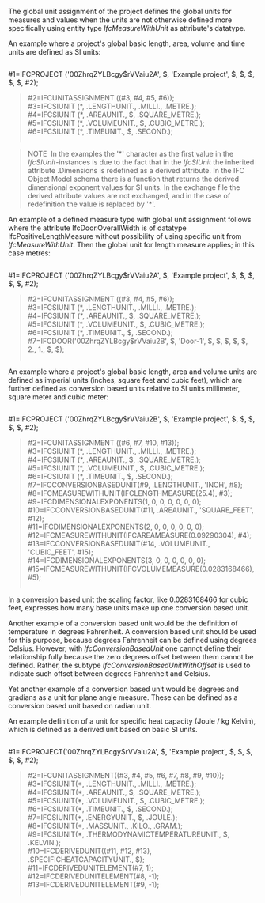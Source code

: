 ﻿The global unit assignment of the project defines the global units for measures and values when the units are not otherwise defined more specifically using entity type _IfcMeasureWithUnit_ as attribute's datatype.

An example where a project's global basic length, area, volume and time units are defined as SI units:

> 
> ```
> 
#1=IFCPROJECT ('00ZhrqZYLBcgy$rVVaiu2A', $, 'Example project', $, $, $, $, $, #2);  
> #2=IFCUNITASSIGNMENT ((#3, #4, #5, #6));  
> #3=IFCSIUNIT (\*, .LENGTHUNIT., .MILLI., .METRE.);  
> #4=IFCSIUNIT (\*, .AREAUNIT., $, .SQUARE_METRE.);  
> #5=IFCSIUNIT (\*, .VOLUMEUNIT., $, .CUBIC_METRE.);  
> #6=IFCSIUNIT (\*, .TIMEUNIT., $, .SECOND.);  
> 
> ```


> NOTE&nbsp; In the examples the '\*' character as the first value in the _IfcSIUnit_-instances is due to the fact that in the _IfcSIUnit_ the inherited attribute .Dimensions is redefined as a derived attribute. In the IFC Object Model schema there is a function that returns the derived dimensional exponent values for SI units. In the exchange file the derived attribute values are not exchanged, and in the case of redefinition the value is replaced by '\*'.

An example of a defined measure type with global unit assignment follows where the attribute IfcDoor.OverallWidth is of datatype IfcPositiveLengthMeasure without possibility of using specific unit from _IfcMeasureWithUnit_. Then the global unit for length measure applies; in this case metres:

> 
> ```
> 
#1=IFCPROJECT ('00ZhrqZYLBcgy$rVVaiu2A', $, 'Example project', $, $, $, $, $, #2);  
> #2=IFCUNITASSIGNMENT ((#3, #4, #5, #6));  
> #3=IFCSIUNIT (\*, .LENGTHUNIT., .MILLI., .METRE.);  
> #4=IFCSIUNIT (\*, .AREAUNIT., $, .SQUARE_METRE.);  
> #5=IFCSIUNIT (\*, .VOLUMEUNIT., $, .CUBIC_METRE.);  
> #6=IFCSIUNIT (\*, .TIMEUNIT., $, .SECOND.);  
> #7=IFCDOOR('00ZhrqZYLBcgy$rVVaiu2B', $, 'Door-1', $, $, $, $, $, 2., 1., $, $);  
> 
> ```


An example where a project's global basic length, area and volume units are defined as imperial units (inches, square feet and cubic feet), which are further defined as conversion based units relative to SI units millimeter, square meter and cubic meter:

> 
> ```
> 
#1=IFCPROJECT ('00ZhrqZYLBcgy$rVVaiu2B', $, 'Example project', $, $, $, $, $, #2);  
> #2=IFCUNITASSIGNMENT ((#6, #7, #10, #13));  
> #3=IFCSIUNIT (\*, .LENGTHUNIT., .MILLI., .METRE.);  
> #4=IFCSIUNIT (\*, .AREAUNIT., $, .SQUARE_METRE.);  
> #5=IFCSIUNIT (\*, .VOLUMEUNIT., $, .CUBIC_METRE.);  
> #6=IFCSIUNIT (\*, .TIMEUNIT., $, .SECOND.);  
> #7=IFCCONVERSIONBASEDUNIT(#9, .LENGTHUNIT., 'INCH', #8);  
> #8=IFCMEASUREWITHUNIT(IFCLENGTHMEASURE(25.4), #3);  
> #9=IFCDIMENSIONALEXPONENTS(1, 0, 0, 0, 0, 0, 0);  
> #10=IFCCONVERSIONBASEDUNIT(#11, .AREAUNIT., 'SQUARE_FEET', #12);  
> #11=IFCDIMENSIONALEXPONENTS(2, 0, 0, 0, 0, 0, 0);  
> #12=IFCMEASUREWITHUNIT(IFCAREAMEASURE(0.09290304), #4);  
> #13=IFCCONVERSIONBASEDUNIT(#14, .VOLUMEUNIT., 'CUBIC_FEET', #15);  
> #14=IFCDIMENSIONALEXPONENTS(3, 0, 0, 0, 0, 0, 0);  
> #15=IFCMEASUREWITHUNIT(IFCVOLUMEMEASURE(0.0283168466), #5);  
> 
> ```


In a conversion based unit the scaling factor, like 0.0283168466 for cubic feet, expresses how many base units make up one conversion based unit.

Another example of a conversion based unit would be the definition of temperature in degrees Fahrenheit. A conversion based unit should be used for this purpose, because degrees Fahrenheit can be defined using degrees Celsius. However, with _IfcConversionBasedUnit_ one cannot define their relationship fully because the zero degrees offset between them cannot be defined. Rather, the subtype _IfcConversionBasedUnitWithOffset_ is used to indicate such offset between degrees Fahrenheit and Celsius.

Yet another example of a conversion based unit would be degrees and gradians as a unit for plane angle measure. These can be defined as a conversion based unit based on radian unit.

An example definition of a unit for specific heat capacity (Joule / kg Kelvin), which is defined as a derived unit based on basic SI units.

> 
> ```
> 
#1=IFCPROJECT('00ZhrqZYLBcgy$rVVaiu2A', $, 'Example project', $, $, $, $, $, #2);  
> #2=IFCUNITASSIGNMENT((#3, #4, #5, #6, #7, #8, #9, #10));  
> #3=IFCSIUNIT(\*, .LENGTHUNIT., .MILLI., .METRE.);  
> #4=IFCSIUNIT(\*, .AREAUNIT., $, .SQUARE_METRE.);  
> #5=IFCSIUNIT(\*, .VOLUMEUNIT., $, .CUBIC_METRE.);  
> #6=IFCSIUNIT(\*, .TIMEUNIT., $, .SECOND.);  
> #7=IFCSIUNIT(\*, .ENERGYUNIT., $, .JOULE.);  
> #8=IFCSIUNIT(\*, .MASSUNIT., .KILO., .GRAM.);  
> #9=IFCSIUNIT(\*, .THERMODYNAMICTEMPERATUREUNIT., $, .KELVIN.);  
> #10=IFCDERIVEDUNIT((#11, #12, #13), .SPECIFICHEATCAPACITYUNIT., $);  
> #11=IFCDERIVEDUNITELEMENT(#7, 1);  
> #12=IFCDERIVEDUNITELEMENT(#8, -1);  
> #13=IFCDERIVEDUNITELEMENT(#9, -1);  
> 
> ```
